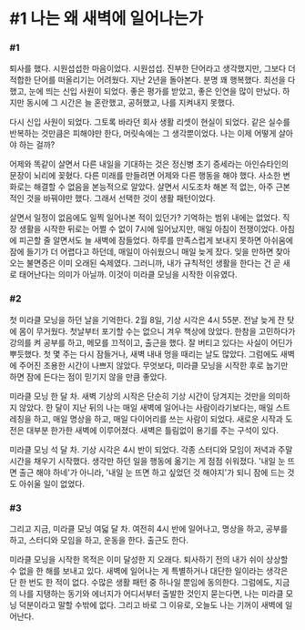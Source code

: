 # #1 나는 왜 새벽에 일어나는가

### #1

퇴사를 했다. 시원섭섭한 마음이었다. 시원섭섭. 진부한 단어라고 생각했지만, 그보다 더 적합한 단어를 떠올리기는 어려웠다. 지난 2년을 돌아본다. 분명 꽤 행복했다. 최선을 다했고, 눈에 띄는 신입 사원이 되었다. 좋은 평가를 받았고, 좋은 인연을 많이 만났다. 하지만 동시에 그 시간은 늘 혼란했고, 공허했고, 나를 지켜내지 못했다.

다시 신입 사원이 되었다. 그토록 바라던 회사 생활 리셋이 현실이 되었다. 같은 실수를 반복하는 것만큼은 피해야만 한다, 머릿속에는 그 생각뿐이었다. 나는 이제 어떻게 살아야 하는 걸까?

어제와 똑같이 살면서 다른 내일을 기대하는 것은 정신병 초기 증세라는 아인슈타인의 문장이 뇌리에 꽂혔다. 다른 미래를 만들려면 어제와 다른 행동을 해야 했다. 사소한 변화로는 해결할 수 없음을 본능적으로 알았다. 살면서 시도조차 해본 적 없는, 아주 근본적인 것을 바꿔야만 했다. 그래서 선택한 것이 생활 패턴이었다.

살면서 일정이 없음에도 일찍 일어나본 적이 있던가? 기억하는 범위 내에는 없었다. 직장 생활을 시작한 뒤로는 어쩔 수 없이 7시에 일어났지만, 매일 아침이 전쟁이었다. 아침에 피곤할 줄 알면서도 늘 새벽에 잠들었다. 하루를 만족스럽게 보내지 못하면 아쉬움에 잠에 들기가 더 어렵다고 하던데, 매일이 아쉬웠으니 매일 늦게 잤다. 잊을 만하면 찾아오는 불면증은 이미 오래된 숙제였다. 그러니까, 내가 규칙적인 생활을 한다는 건 곧 새로 태어난다는 의미가 아닐까. 이것이 미라클 모닝을 시작한 이유였다.

### #2

첫 미라클 모닝을 하던 날을 기억한다. 2월 8일, 기상 시각은 4시 55분. 전날 늦게 잔 탓에 몸이 무거웠다. 첫날부터 포기할 수는 없으니 겨우 책상에 앉았다. 한참을 고민하다가 강의를 켜 공부를 하고, 메모를 끄적이고, 출근을 했다. 잘 버티고 있다는 사실이 어딘가 뿌듯했다. 첫 몇 주는 다시 잠들거나, 새벽 내내 멍을 때리는 날도 많았다. 그럼에도 새벽에 주어진 조용한 시간이 나쁘지 않았다. 무엇보다, 미라클 모닝을 시작한 후로 눕기만 하면 잠에 든다는 점이 믿기지 않을 만큼 좋았다.

미라클 모닝 한 달 차. 새벽 기상의 시작은 단순히 기상 시간이 당겨지는 것만을 의미하지 않았다. 한 달이 지난 뒤의 나는 매일 새벽에 일어나는 사람이라기보다는, 매일 스트레칭을 하고, 매일 명상을 하고, 매일 다이어리를 쓰는 사람이 되었다. 새로운 시작과 도전은 대부분 한가한 새벽에 이루어졌다. 새벽은 틀림없이 용기를 주는 구석이 있다.

미라클 모닝 석 달 차. 기상 시각은 4시 반이 되었다. 각종 스터디와 모임이 저녁과 주말 시간을 채우기 시작했다. 생각만 하던 일을 행동에 옮기는 게 점점 쉬워졌다. '내일 눈 뜨면 출근 해야 하네'가 아니라, '내일 눈 뜨면 하고 싶었던 것 해야지'가 되니 잠에 드는 것도 아쉬울 일이 없었다.

### #3

그리고 지금, 미라클 모닝 여덟 달 차. 여전히 4시 반에 일어나고, 명상을 하고, 공부를 하고, 스터디와 모임을 하고, 운동을 한다. 출근도 한다.

미라클 모닝을 시작한 목적은 이미 달성한 지 오래다. 퇴사하기 전의 내가 쉬이 상상할 수 없을 한 해를 보내고 있다. 새벽에 일어나는 게 특별하거나 대단한 일이라는 생각은 단 한 번도 한 적이 없다. 수많은 생활 패턴 중 하나일 뿐임에 동의한다. 그럼에도, 지금의 나를 지탱하는 동기와 에너지가 어디서부터 출발한 것인지 묻는다면, 나는 미라클 모닝 덕분이라고 말할 수밖에 없다. 그리고 바로 그 이유로, 오늘도 나는 기꺼이 새벽에 일어난다.